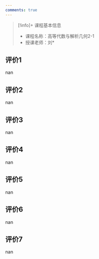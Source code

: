```yaml
---
comments: true
---
```


>[!info]+ 课程基本信息
>
> - 课程名称：高等代数与解析几何2-1
> - 授课老师：刘*

## 评价1

nan
## 评价2

nan
## 评价3

nan
## 评价4

nan
## 评价5

nan
## 评价6

nan
## 评价7

nan
